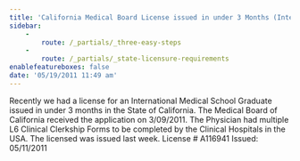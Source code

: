 ```yaml
---
title: 'California Medical Board License issued in under 3 Months (International Graduate)'
sidebar:
    -
        route: /_partials/_three-easy-steps
    -
        route: /_partials/_state-licensure-requirements
enablefeatureboxes: false
date: '05/19/2011 11:49 am'
---
```


<p>Recently we had a license for an International Medical School Graduate issued in under 3 months in the State of California. The Medical Board of California received the application on 3/09/2011. The Physician had multiple L6 Clinical Clerkship Forms to be completed by the Clinical Hospitals in the USA. The licensed was issued last week. License # A116941 Issued: 05/11/2011</p>